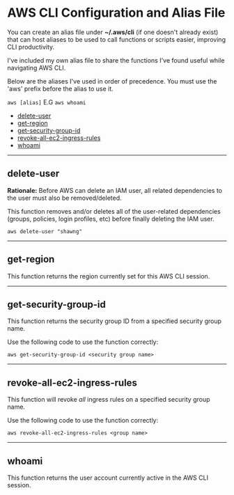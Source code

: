 # AWS CLI Configuration and Alias File

You can create an alias file under **~/.aws/cli** (if one doesn't already exist) that can host aliases to be used to call functions or scripts easier, improving CLI productivity.

I've included my own alias file to share the functions I've found useful while navigating AWS CLI.

Below are the aliases I've used in order of precedence. You must use the 'aws' prefix before the alias to use it.

```aws [alias]``` E.G ```aws whoami```

- [delete-user](#delete-user) <username>
- [get-region](#get-region)
- [get-security-group-id](#get-sg-id) <security group name>
- [revoke-all-ec2-ingress-rules](#revoke-all-ec2-ingress-rules) <security group name>
- [whoami](#whoami)

<hr>

## <a name="delete-user"></a>delete-user

**Rationale:** Before AWS can delete an IAM user, all related dependencies to the user must also be removed/deleted.

This function removes and/or deletes all of the user-related dependencies (groups, policies, login profiles, etc) before finally deleting the IAM user.

```
aws delete-user "shawng"
```

<hr>

## <a name="get-region"></a>get-region

This function returns the region currently set for this AWS CLI session.

<hr>

## <a name="get-sg-id"></a>get-security-group-id

This function returns the security group ID from a specified security group name.

Use the following code to use the function correctly:

```
aws get-security-group-id <security group name>
```

<hr>

## <a name="revoke-all-ec2-ingress-rules"></a>revoke-all-ec2-ingress-rules

This function will revoke *all* ingress rules on a specified security group name.

Use the following code to use the function correctly:

```
aws revoke-all-ec2-ingress-rules <group name>
```

<hr>

## <a name="whoami"></a>whoami

This function returns the user account currently active in the AWS CLI session.
